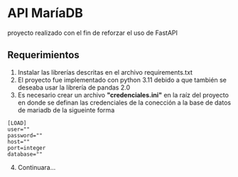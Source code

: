 # __API MaríaDB__

proyecto realizado con el fin de reforzar el uso de FastAPI

## __Requerimientos__
1. Instalar las librerías descritas en el archivo requirements.txt
2. El proyecto fue implementado con python 3.11 debido a que también se deseaba usar la librería de pandas 2.0
3. Es necesario crear un archivo __"credenciales.ini"__ en la raíz del proyecto en donde se definan las credenciales de la conección a la base de datos de mariadb de la sigueinte forma
```{.ini}
[LOAD]
user=""
password=""
host=""
port=integer
database=""
```
4. Continuara...